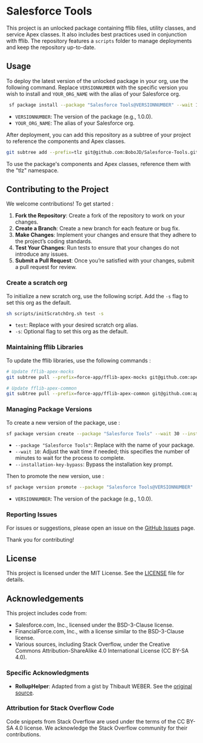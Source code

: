 # Salesforce Tools

This project is an unlocked package containing fflib files, utility classes, and service Apex classes. It also includes best practices used in conjunction with fflib. The repository features a `scripts` folder to manage deployments and keep the repository up-to-date.

## Usage

To deploy the latest version of the unlocked package in your org, use the following command. Replace `VERSIONNUMBER` with the specific version you wish to install and `YOUR_ORG_NAME` with the alias of your Salesforce org.

 ```sh
  sf package install --package "Salesforce Tools@VERSIONNUMBER" --wait 10 --publish-wait 10 --target-org YOUR_ORG_NAME
  ```

* `VERSIONNUMBER`: The version of the package (e.g., 1.0.0).
* `YOUR_ORG_NAME`: The alias of your Salesforce org.

After deployment, you can add this repository as a subtree of your project to reference the components and Apex classes.

  ```sh
  git subtree add --prefix=tlz git@github.com:BoboJD/Salesforce-Tools.git master
  ```

To use the package's components and Apex classes, reference them with the "tlz" namespace.

## Contributing to the Project

We welcome contributions! To get started :

1. **Fork the Repository**: Create a fork of the repository to work on your changes.
2. **Create a Branch**: Create a new branch for each feature or bug fix.
3. **Make Changes**: Implement your changes and ensure that they adhere to the project’s coding standards.
4. **Test Your Changes**: Run tests to ensure that your changes do not introduce any issues.
5. **Submit a Pull Request**: Once you’re satisfied with your changes, submit a pull request for review.

### Create a scratch org

To initialize a new scratch org, use the following script. Add the `-s` flag to set this org as the default.

  ```sh
  sh scripts/initScratchOrg.sh test -s
  ```

* `test`: Replace with your desired scratch org alias.
* `-s`: Optional flag to set this org as the default.

### Maintaining fflib Libraries

To update the fflib libraries, use the following commands :

  ```sh
  # Update fflib-apex-mocks
  git subtree pull --prefix=force-app/fflib-apex-mocks git@github.com:apex-enterprise-patterns/fflib-apex-mocks.git master

  # Update fflib-apex-common
  git subtree pull --prefix=force-app/fflib-apex-common git@github.com:apex-enterprise-patterns/fflib-apex-common.git master
  ```

### Managing Package Versions

To create a new version of the package, use :

  ```sh
  sf package version create --package "Salesforce Tools" --wait 30 --installation-key-bypass --code-coverage
  ```

* `--package "Salesforce Tools"`: Replace with the name of your package.
* `--wait 10`: Adjust the wait time if needed; this specifies the number of minutes to wait for the process to complete.
* `--installation-key-bypass`: Bypass the installation key prompt.

Then to promote the new version, use :

  ```sh
  sf package version promote --package "Salesforce Tools@VERSIONNUMBER"
  ```

* `VERSIONNUMBER`: The version of the package (e.g., 1.0.0).

### Reporting Issues

For issues or suggestions, please open an issue on the [GitHub Issues](https://github.com/BoboJD/Salesforce-Tools/issues) page.

Thank you for contributing!

## License

This project is licensed under the MIT License. See the [LICENSE](LICENSE) file for details.

## Acknowledgements

This project includes code from:

* Salesforce.com, Inc., licensed under the BSD-3-Clause license.
* FinancialForce.com, Inc., with a license similar to the BSD-3-Clause license.
* Various sources, including Stack Overflow, under the Creative Commons Attribution-ShareAlike 4.0 International License (CC BY-SA 4.0).

### Specific Acknowledgments

* **RollupHelper**: Adapted from a gist by Thibault WEBER. See the [original source](https://gist.github.com/grotib/838a40928d17d241f974319f04336bc3/edit).

### Attribution for Stack Overflow Code

Code snippets from Stack Overflow are used under the terms of the CC BY-SA 4.0 license. We acknowledge the Stack Overflow community for their contributions.
